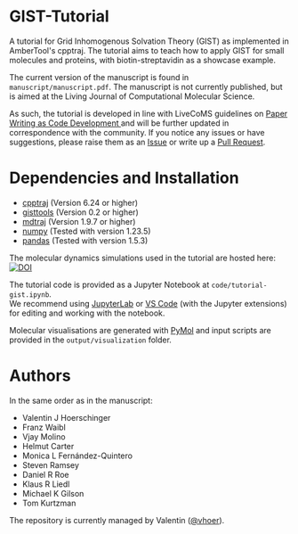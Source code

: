 # GIST-Tutorial
A tutorial for Grid Inhomogenous Solvation Theory (GIST) as implemented in AmberTool's cpptraj.
The tutorial aims to teach how to apply GIST for small molecules and proteins, with biotin-streptavidin as a showcase example.

The current version of the manuscript is found in `manuscript/manuscript.pdf`. 
The manuscript is not currently published, but is aimed at the Living Journal of Computational Molecular Science. 

As such, the tutorial is developed in line with LiveCoMS guidelines on [Paper Writing as Code Development ](https://livecomsjournal.github.io/about/paper_code/) and will be further updated in correspondence with the community. 
If you notice any issues or have suggestions, please raise them as an [Issue](https://github.com/liedllab/gist-tutorial/issues) or write up a [Pull Request](https://github.com/liedllab/gist-tutorial/pulls).

# Dependencies and Installation
* [cpptraj](https://github.com/Amber-MD/cpptraj) (Version 6.24 or higher)
* [gisttools](https://github.com/liedllab/gisttools) (Version 0.2 or higher)
* [mdtraj](https://github.com/mdtraj/mdtraj) (Version 1.9.7 or higher)
* [numpy](https://numpy.org/) (Tested with version 1.23.5)
* [pandas](pandas.pydata.org) (Tested with version 1.5.3)

The molecular dynamics simulations used in the tutorial are hosted here: [![DOI](https://researchdata.uibk.ac.at/badge/DOI/10.48323/4mbrd-67m83.svg)](https://doi.org/10.48323/4mbrd-67m83)

The tutorial code is provided as a Jupyter Notebook at `code/tutorial-gist.ipynb`.<br/> 
We recommend using [JupyterLab](https://jupyter.org/) or [VS Code](https://code.visualstudio.com/) (with the Jupyter extensions) for editing and working with the notebook.

Molecular visualisations are generated with [PyMol](https://pymol.org/) and input scripts are provided in the `output/visualization` folder.
# Authors
In the same order as in the manuscript:
* Valentin J Hoerschinger
* Franz Waibl
* Vjay Molino
* Helmut Carter
* Monica L Fernández-Quintero
* Steven Ramsey
* Daniel R Roe
* Klaus R Liedl
* Michael K Gilson
* Tom Kurtzman
  
The repository is currently managed by Valentin ([@vhoer](https://www.github.com/vhoer)).
